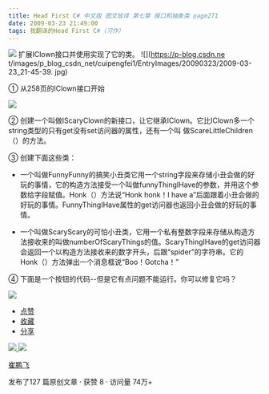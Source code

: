 ```yaml
---
title: Head First C# 中文版 图文皆译 第七章 接口和抽象类 page271
date: 2009-03-23 21:49:00
tags: 我翻译的Head First C#（习作）
---
```

![](https://p-blog.csdn.net/images/p_blog_csdn_net/cuipengfei1/EntryImages/20090323/2009-03-23_21-28-17.jpg) 扩展IClown接口并使用实现了它的类。 ![](https://p-blog.csdn.ne
t/images/p_blog_csdn_net/cuipengfei1/EntryImages/20090323/2009-03-23_21-45-39.
jpg)

  

①  从258页的IClown接口开始

  

![](https://p-blog.csdn.net/images/p_blog_csdn_net/cuipengfei1/EntryImages/20090323/2009-03-23_21-29-43.jpg)

②  创建一个叫做IScaryClown的新接口，让它继承IClown。它比IClown多一个string类型的只有get没有set访问器的属性，还有一个叫
做ScareLittleChildren（）的方法。

  

③  创建下面这些类：

  

*  一个叫做FunnyFunny的搞笑小丑类它用一个string字段来存储小丑会做的好玩的事情，它的构造方法接受一个叫做funnyThingIHave的参数，并用这个参数给字段赋值。Honk（）方法说“Honk honk！I have a”后面跟着小丑会做的好玩的事情。FunnyThingIHave属性的get访问器也返回小丑会做的好玩的事情。 

  

*  一个叫做ScaryScary的可怕小丑类，它用一个私有整数字段来存储从构造方法接收来的叫做numberOfScaryThings的值。ScaryThingIHave的get访问器会返回一个以构造方法接收来的数字开头，后跟“spider”的字符串。它的Honk（）方法弹出一个消息框说“Boo！Gotcha！” 

  

④  下面是一个按钮的代码--但是它有点问题不能运行。你可以修复它吗？

![](https://p-blog.csdn.net/images/p_blog_csdn_net/cuipengfei1/EntryImages/20090323/2009-03-23_21-42-13.jpg)

  * [ 点赞  ](javascript:;)
  * [ 收藏  ](javascript:;)
  * [ 分享 ](javascript:;)

[ ![](https://profile.csdnimg.cn/5/2/5/3_cuipengfei1)
![](https://g.csdnimg.cn/static/user-reg-year/1x/11.png)
](https://blog.csdn.net/cuipengfei1)

[ 崔鹏飞 ](https://blog.csdn.net/cuipengfei1)

发布了127 篇原创文章  ·  获赞 8  ·  访问量 74万+

